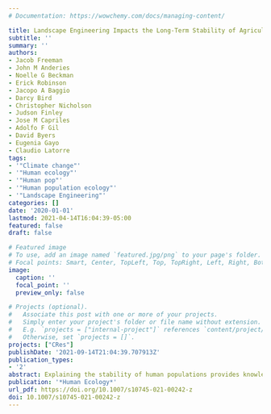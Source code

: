 ```yaml
---
# Documentation: https://wowchemy.com/docs/managing-content/

title: Landscape Engineering Impacts the Long-Term Stability of Agricultural Populations
subtitle: ''
summary: ''
authors:
- Jacob Freeman
- John M Anderies
- Noelle G Beckman
- Erick Robinson
- Jacopo A Baggio
- Darcy Bird
- Christopher Nicholson
- Judson Finley
- Jose M Capriles
- Adolfo F Gil
- David Byers
- Eugenia Gayo
- Claudio Latorre
tags:
- '"Climate change"'
- '"Human ecology"'
- '"Human pop"'
- '"Human population ecology"'
- '"Landscape Engineering"'
categories: []
date: '2020-01-01'
lastmod: 2021-04-14T16:04:39-05:00
featured: false
draft: false

# Featured image
# To use, add an image named `featured.jpg/png` to your page's folder.
# Focal points: Smart, Center, TopLeft, Top, TopRight, Left, Right, BottomLeft, Bottom, BottomRight.
image:
  caption: ''
  focal_point: ''
  preview_only: false

# Projects (optional).
#   Associate this post with one or more of your projects.
#   Simply enter your project's folder or file name without extension.
#   E.g. `projects = ["internal-project"]` references `content/project/deep-learning/index.md`.
#   Otherwise, set `projects = []`.
projects: ["CRes"]
publishDate: '2021-09-14T21:04:39.707913Z'
publication_types:
- '2'
abstract: Explaining the stability of human populations provides knowledge for understanding the resilience of human societies to environmental change. Here, we use archaeological radiocarbon records to evaluate a hypothesis drawn from resilience thinking that may explain the stability of human populations: Faced with long-term increases in population density, greater variability in the production of food leads to less stable populations, while lower variability leads to more stable popula- tions. However, increased population stability may come with the cost of larger collapses in response to rare, large-scale environmental perturbations. Our results partially support this hypothesis. Agricultural societies that relied on extensive landscape engineering to intensify production and tightly control variability in the production of food experienced the most stability. Contrary to the hypothesis, these societies also experienced the least severe population declines. We propose that the interrelationship between landscape engineering and increased political-economic complexity reduces the magnitude of population collapses in a region.
publication: '*Human Ecology*'
url_pdf: https://doi.org/10.1007/s10745-021-00242-z
doi: 10.1007/s10745-021-00242-z
---
```

